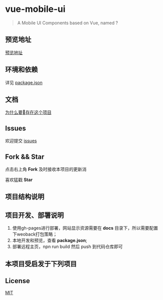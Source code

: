 # vue-mobile-ui

> A Mobile UI Components based on Vue, named ?

## 预览地址
[预览地址](https://sayabc.github.io/vue-mobile-ui)

## 环境和依赖
详见 [package.json](https://github.com/sayabc/vue-mobile-ui/blob/master/package.json)


## 文档
[为什么要存在这个项目](https://github.com/sayabc/vue-mobile-ui/blob/master/notes/why_this.md)


## Issues
欢迎提交 [issues](https://github.com/sayabc/vue-mobile-ui/issues)

## Fork && Star
点击右上角 __Fork__ 及时接收本项目的更新消

喜欢猛戳 __Star__

## 项目结构说明

## 项目开发、部署说明
1. 使用gh-pages进行部署，网站显示资源需要在 __docs__ 目录下，所以需要配置下weoback打包策略；
2. 本地开发和预览，查看 __package.json__;
3. 部署远程主页，npn run build 然后 push 到代码仓库即可

## 本项目受启发于下列项目

## License
[MIT](https://github.com/sayabc/vue-mobile-ui/blob/master/LICENSE)
